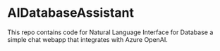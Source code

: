 # AIDatabaseAssistant

This repo contains code for Natural Language Interface for Database a simple chat webapp that integrates with Azure OpenAI.